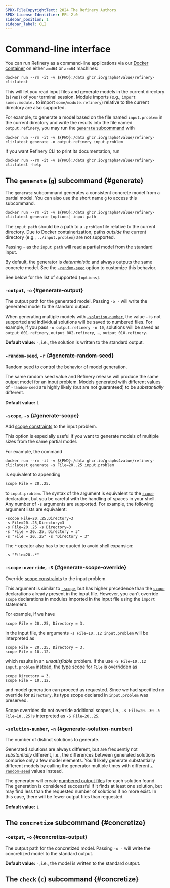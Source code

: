 ```yaml
---
SPDX-FileCopyrightText: 2024 The Refinery Authors
SPDX-License-Identifier: EPL-2.0
sidebar_position: 1
sidebar_label: CLI
---
```


# Command-line interface

You can run Refinery as a command-line applications via our [Docker container](https://github.com/graphs4value/refinery/pkgs/container/refinery-cli) on either `amd64` or `arm64` machines:

```shell
docker run --rm -it -v ${PWD}:/data ghcr.io/graphs4value/refinery-cli:latest
```

This will let you read input files and generate models in the current directory (`${PWD}`) of your terminal session.
Module imports (e.g., `import some::module.` to import `some/module.refinery`) relative to the current directory are also supported.

For example, to generate a model based on the file named `input.problem` in the current directory and write the results into the file named `output.refinery`, you may run the [`generate` subcommand](#generate) with

```shell
docker run --rm -it -v ${PWD}:/data ghcr.io/graphs4value/refinery-cli:latest generate -o output.refinery input.problem
```

If you want Refinery CLI to print its documentation, run

```shell
docker run --rm -it -v ${PWD}:/data ghcr.io/graphs4value/refinery-cli:latest -help
```

## The `generate` (`g`) subcommand {#generate}

The `generate` subcommand generates a consistent concrete model from a partial model.
You can also use the short name `g` to access this subcommand.

```shell
docker run --rm -it -v ${PWD}:/data ghcr.io/graphs4value/refinery-cli:latest generate [options] input path
```

The `input path` should be a path to a `.problem` file relative to the current directory.
Due to Docker containerization, paths _outside_ the current directory (e.g., `../input.problem`) are not supported.

Passing `-` as the `input path` will read a partial model from the standard input.

By default, the generator is _deterministic_ and always outputs the same concrete model. See the [`-random-seed`](#generate-random-seed) option to customize this behavior.

See below for the list of supported `[options]`.

### `-output`, `-o` {#generate-output}

The output path for the generated model.
Passing `-o -` will write the generated model to the standard output.

When generating multiple models with [`-solution-number`](#generate-solution-number), the value `-` is not supported and individual solutions will be saved to numbered files.
For example, if you pass `-o output.refinery -n 10`, solutions will be saved as `output_001.refinery`, `output_002.refinery`, ..., `output_010.refinery`.

**Default value:** `-`, i.e., the solution is written to the standard output.

### `-random-seed`, `-r` {#generate-random-seed}

Random seed to control the behavior of model generation.

The same random seed value and Refinery release will produce the same output model for an input problem.
Models generated with different values of `-random-seed` are highly likely (but are not guaranteed) to be _substantially_ different.

**Default value:** `1`

### `-scope`, `-s` {#generate-scope}

Add [scope constraints](../../language/logic#type-scopes) to the input problem.

This option is especially useful if you want to generate models of multiple sizes from the same partial model.

For example, the command

```shell
docker run --rm -it -v ${PWD}:/data ghcr.io/graphs4value/refinery-cli:latest generate -s File=20..25 input.problem
```

is equivalent to appending

```refinery title="input.problem"
scope File = 20..25.
```

to `input.problem`.
The syntax of the argument is equivalent to the [`scope`](../../language/logic#type-scopes) declaration, but you be careful with the handling of spaces in your shell.
Any number of `-s` arguments are supported. For example, the following argument lists are equivalent:

```shell
-scope File=20..25,Directory=3
-s File=20..25,Directory=3
-s File=20..25 -s Directory=3
-s "File = 20..25, Directory = 3"
-s "File = 20..25" -s "Directory = 3"
```

The `*` opeator also has to be quoted to avoid shell expansion:

```shell
-s "File=20..*"
```

### `-scope-override`, `-S` {#generate-scope-override}

Override [scope constraints](../../language/logic#type-scopes) to the input problem.

This argument is similar to [`-scope`](#generate-scope), but has higher precedence than the [`scope`](../../language/logic#type-scopes) declarations already present in the input file.
However, you can't override `scope` declarations in modules imported in the input file using the `import` statement.

For example, if we have

```refinery title="input.problem"
scope File = 20..25, Directory = 3.
```

in the input file, the arguments `-s File=10..12 input.problem` will be interpreted as

```refinery
scope File = 20..25, Directory = 3.
scope File = 10..12.
```

which results in an _unsatisfiable_ problem. If the use `-S File=10..12 input.problem` instead, the type scope for `File` is overridden as

```refinery
scope Directory = 3.
scope File = 10..12.
```

and model generation can proceed as requested. Since we had specified no override for `Directory`, its type scope declared in `input.problem` was preserved.

Scope overrides do not override additional scopes, i.e., `-s File=20..30 -S File=10..25` is interpreted as `-S File=20..25`.

### `-solution-number`, `-n` {#generate-solution-number}

The number of distinct solutions to generate.

Generated solutions are always different, but are frequently not _substantially_ different, i.e., the differences between generated solutions comprise only a few model elements.
You'll likely generate substantially different models by calling the generator multiple times with different [`-random-seed`](#generate-random-seed) values instead.

The generator will create [numbered output files](#generate-output) for each solution found.
The generation is considered successful if it finds at least one solution, but may find less than the requested number of solutions if no more exist.
In this case, there will be fewer output files than requested.

**Default value:** `1`

## The `concretize` subcommand {#concretize}

### `-output`, `-o` {#concretize-output}

The output path for the concretized model.
Passing `-o -` will write the concretized model to the standard output.

**Default value:** `-`, i.e., the model is written to the standard output.

## The `check` (`c`) subcommand {#concretize}
